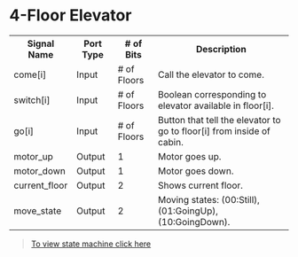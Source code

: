 # 4-Floor Elevator


<!-- Table -->
<table>
  <tr>
    <th>Signal Name</th>
    <th>Port Type</th>
    <th># of Bits</th>
    <th>Description</th>
  </tr>
  <tr>
    <td>come[i]</td>
    <td>Input</td>
    <td># of Floors</td>
    <td>Call the elevator to come.</td>
  </tr>
  <tr>
    <td>switch[i]</td>
    <td>Input</td>
    <td># of Floors</td>
    <td>Boolean corresponding to elevator available in floor[i].</td>
  </tr>
  <tr>
    <td>go[i]</td>
    <td>Input</td>
    <td># of Floors</td>
    <td>Button that tell the elevator to go to floor[i] from inside of cabin.</td>
  </tr>
  <tr>
    <td>motor_up</td>
    <td>Output</td>
    <td>1</td>
    <td>Motor goes up.</td>
  </tr>
  <tr>
    <td>motor_down</td>
    <td>Output</td>
    <td>1</td>
    <td>Motor goes down.</td>
  </tr>
  <tr>
    <td>current_floor</td>
    <td>Output</td>
    <td>2</td>
    <td>Shows current floor.</td>
  </tr>
  <tr>
    <td>move_state</td>
    <td>Output</td>
    <td>2</td>
    <td>Moving states: (00:Still), (01:GoingUp), (10:GoingDown).</td>
  </tr>
</table>

<!-- State Machine -->
> [To view state machine click here](https://viewer.diagrams.net/?highlight=0000ff&edit=_blank&layers=1&nav=1&title=DSD_PRJ05.drawio#R7V1Zj9u2Fv41BnofZiBKopbH8Swt0LQIEOA2eQo0tmyrkS1X0mz99SUlUgtJ2xxZCydmErTWISXZ%2FA6%2Fs3CbWbfb11%2FTYL%2F5I1mG8cw0lq8z625mmqYDTfQ%2FLHkrJcA1vFKyTqMlkdWCL9G%2FIREaRPoULcOsVTFPkjiP9m3hItntwkXekgVpmry0q62SuP3WfbAOOcGXRRDz0r%2BiZb4hUuD4dcFvYbTekFd7plsWPAaLH%2Bs0edqR981M6774UxZvA%2Fos8kOzTbBMXhoi635m3aZJkpeftq%2B3YYwblzZbed%2FDgdLqe6fhLpe5wX%2F8Bt%2BiT3dfwx8P%2F0ZfPj89guWVSeDL8jfaIOEStQ%2B5TNJ8k6yTXRDf19J5Lf2UJHtUDSDh32GevxF4g6c8QaJNvo1JKfqO6dtXdGFcQ3r5DV%2FSi7vX1tUbuVo8pc%2FhkjwkDh7DeF41%2B20SJ2nxnWnDW%2FMsT5MfYaMEeOY9bo%2F5KtnlTfkN%2FovkfDOSls2Sp3QRHmk7qq1Bug7zY21c1sPt2ngBAenXMNmG6BejCmkYB3n03NbLgKj3uqpXQ4w%2BEJTfgTh57nMQP5E3bZPn8PvTHgmLawOpkROjHzR%2FTNGnNf5UVEHauztWCWGFG%2FH7Kk5QK1cVDz0uy4M8bFVjFTGOEQlghXvZRHn4ZR8UcLwgImorV5DtS2ZYRa9YWeaFelRqs4riuIH8A7yZQ0OkK76B%2F3bRlecwzcPXo%2BiSUpv8TkKXpkto5qXBPZQxNg3aqYS9K4QJR6KA1yj%2F2vj8rWYDdFX3f3xBu39NGy3SqDnkA9KGKUsbtlK8YZ7kDTAJbwBeey%2BANxwFeIO3JAv06Bmcgxm8O6YVM%2FcW%2F0O%2BXyKozaCJ2idvw9Zu%2F12yCxmwiCiIo%2FUOXS5Qq4dIPsetHSHP74YUbKPlMj6kJ4wuDIfsldOG1qIdvwGtK0DWGgxYT%2FuEncndlmV3dyp238C5%2Befq%2F5%2FvP%2F3%2BsPjH%2BO49ft1f%2BR0gb%2BFQdxfjTG0ATV0AJ3RB6FQcdSkGVBgGy4E1CBojKczRrzleHHHIvbhUf6BtNWwFHAKHU4nsJcoXG2TkzQs38oAx8i715xpw%2BQK0BgPLEvSTYY38TxTBuZIUTV00VUI4d%2BwYTnP2Mc5WIIizbO3rd6UB2rtP04CllK8PuuT8e3b23%2B22dwsPVHf2pVUI2lMaDvo1R3P2gU7%2BNQ2H67DOvncNJzcdfEa4cvetC3f3oamYu0%2Ffr939DiRtydr5yXJ6R7%2F3aO6%2BZu2jrO2owNpOl0xvjw7%2FKY9NaSKQjfsdTy0iOB339%2By%2BScb9FzLnAwDGHVBg1ofNj95W3pt94d6b56nmvfGWnAy1s1AdH2q%2FdGBBNZCuyli77Y5kjknCheZV3pFwaXnyH9l8y87XBH0b7%2BLWmzQN3hoV9km0y7PGkz9jQUNXGZPhu01lO1Xd8gCjm%2BX7a02tfsgZyjuWLzlStlBl5ZX2PfsPQrupL0u1JxWY4%2BaeVViYC%2B8y93WYVHiTmYGccrdzLCeUW%2FVUOJRNhZvnpsI76bMNvJZ22rZxVJ1P1B9Gm7tM3NMDO5NqM%2FTP1Oaz3E%2F6NZWbxXUhmQF2RoACiQG6oI%2BPNes5XCcDzVZVZaJMpGJRsiMMMt5YEOOaI8sgSAMLo87BZgB0mfylDcUghkJ2uq8z1gwAscZYymjMxTvKshpjTTpBHI49QVx29PFCXAt29NFUYfQR8lPEiXNhyTsXlnYu6qEKl3Uu5BLapkOVoXeM3bGygj%2FhCDP0Zb2ByWaWC90DR3sHqngHsho07fIx%2BjVVSzyAC%2FEO2MQDHfGezjVwx9qGQhhGfuwZio5strH3oc3z5qL1lH0UdG1NAh1I4Krq3RPOTzw41eXDpx9HCgksCNqBnwDUUee4uBPvJ%2FGRAwJHOj2o1n4SIgrVEcEkEYG0Ck27xsxRNF94Kc4Amy90%2FenThY5OF%2FYMMjveDEQoe6N6B6aO%2BzpTu%2BykQJpuUSXw62lBinTgp7n%2BKNfjwG96tnfH3pLmZ2ICTzZOUGtXUfq9x2MCnQI6ujRNhRyQy%2BeA9M4C1ToPiwFMkLofdXGaywduets3Uuq4qoF1ZI%2B%2BS9%2BI1wLTgSVOokEOLBL%2BRsh0BVvcOoUpK0hRIhQ%2BeFvvUMfhKh8SaA5VAfbSk2bGzJCLgea9IDHQZjeg2duyfbBrIe7885QUPlPZ4DfY%2F1s%2FBr8YmA%2FM29IL4z%2F9r6ALBImB0bpaBdsofitv3ya7JCvwbVXJCqccVzD2r%2FV7K58t2aJ%2Fq%2BXMhOyZMxC1J5YWB6ZUV7R9YdHCSHKHP%2BMvCHGLQgTLqbqgqktVqNNjzPoxJYxVSQGlCbE1RP8tZEZR2nhzCUV1S9EB0VXZBWnddjfE0qLX4YK6K7bEZXfEIsK9WNjulLiQdEtc2OiYuKTomlhOOycWGkRCcli1qNEEZf%2BUaeSqqGrfusdC3GermpZdA2K8NZreacjLPlyVeY0i0pfr%2BxplqE9X8nXj%2FSz6xWWlAk1hWzFJPUaDV0us22UnRExR9kPSgS%2BMhNllESaQWxRhD0bC%2FJQkCtUyehbSJYboirQ25rSiwTlSawBePKiiujbBr7sRvPA2ZQieFMk1lGZ%2Fzf4%2FOfuPR%2F7DB1tn0b%2FlWdf05Cm6P5po7rp5TScGjmIEaCSgjYA2AtoIaCOgjcCgRoA51Uy4egmMSf%2BmAvT%2F%2Fmye8DZN%2F5r%2BNf1r%2BleX%2Fl3DY2MA2fWr9NyS%2Fi0AP%2FasLYC2ANoCaAugLUD%2FFoBuQHYsBTTmIIDgWEs95D4A0JIj7sPhLDu1Qo%2B4a2urre2HtrZLPeJOhlxOc7AzJgcfnPX04Zd6d17ddd6UCsbIyp5uQA9u7h1hwbmBF79%2B7yyEfZNF2JLcS7SfDb%2FEKIuS5gxQrbUz4W55k6bJC27%2BOMiyaNHGcJC1NVkepDl9LVGCQvYQ4Z97Vy%2FB%2BIu0JKgwG3ffxkPrsBsIQwHCVPa%2BfdC5jcs9t71xuQWdagiePqX8reTGWntOPwu47QeVbcE96L2bs%2Ft0Q1v6Hvf4WQNsfeZsgmE2Zxccx6dgN%2BlT4Q1ZhTemVHgI7GvTty3DB57ru7bZViUHXEPbtF0bOo7lmH63ngCBde2Ynmf5tu%2F7NrNFi4VKbcvxDcO1fB8Cxh731Es498CtevbBr82G7T57y0B9RTYNY3cLz%2B0LTcMA4LcBBcINAEZNxQhOJxx%2FxAV0G3Fhb1MmzaNHXHQOSOeA9IgLZwGYABKKD6OoospxLACfCMoMCWj6avIi9PsR4lWwdfvTbSdqTztJl2HKoH7AByelPeDF5uwEB8TYonB%2FKKxE58byccz03UiIaaNPGcUfAdY9YGYz0xqFeyqMixqfosn4Ez00ak3UhBugjYuaYB8MmZDlAnnRmZwX%2BQHlzNY97GgPm96YCXbD4Lch16A1QbOF58iMCxufMcj4Eyg0bGoRpMDJ5w8%2Fv2zQPMGG7JN3Nn5ZfMZv6K1xU8t1FBzsmvHnMmnU2u7I5JYNCqJrwVaEGjfFPBLBobmZ4JBVjZtSLgkUxdc6mcUOGQo2C54YN8GOk4IDajVujHkbrLvNyDhMYw5APQJj3f8H)
